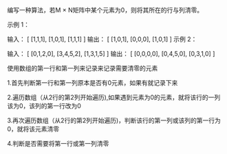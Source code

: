 编写一种算法，若M × N矩阵中某个元素为0，则将其所在的行与列清零。

 

示例 1：

输入：
[
  [1,1,1],
  [1,0,1],
  [1,1,1]
]
输出：
[
  [1,0,1],
  [0,0,0],
  [1,0,1]
]
示例 2：

输入：
[
  [0,1,2,0],
  [3,4,5,2],
  [1,3,1,5]
]
输出：
[
  [0,0,0,0],
  [0,4,5,0],
  [0,3,1,0]
]



使用数组的第一行和第一列来记录来记录需要清零的元素



1.首先判断第一行和第一列原本是否有0元素，如果有就记录下来

2.遍历数组（从2行的第2列开始遍历),如果遇到元素为0的元素，就将该行的一列该为0，该列的第一行改为0

3.再次遍历数组（从2行的第2列开始遍历)，判断该行的第一列或该列的第一行为0，就将该元素清零

4.判断是否需要将第一行或第一列清零
